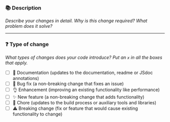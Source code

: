 ### 📚 Description

_Describe your changes in detail. Why is this change required? What problem does it solve?_

----

### ❓ Type of change

_What types of changes does your code introduce? Put an `x` in all the boxes that apply._

- [ ] 📖 Documentation (updates to the documentation, readme or JSdoc annotations)
- [ ] 🐞 Bug fix (a non-breaking change that fixes an issue)
- [ ] 👌 Enhancement (improving an existing functionality like performance)
- [ ] ✨ New feature (a non-breaking change that adds functionality)
- [ ] 🧹 Chore (updates to the build process or auxiliary tools and libraries)
- [ ] ⚠️ Breaking change (fix or feature that would cause existing functionality to change)
